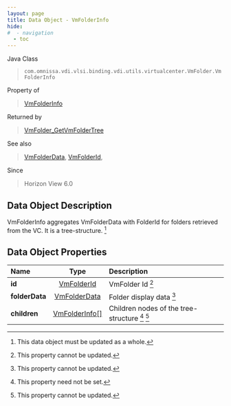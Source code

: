 ```yaml
---
layout: page
title: Data Object - VmFolderInfo
hide:
#  - navigation
  - toc
---
```






Java Class
> `com.omnissa.vdi.vlsi.binding.vdi.utils.virtualcenter.VmFolder.VmFolderInfo`

Property of
> [VmFolderInfo](vdi.utils.virtualcenter.VmFolder.VmFolderInfo.md#field_detail)

Returned by
> [VmFolder_GetVmFolderTree](vdi.utils.virtualcenter.VmFolder.md#getVmFolderTree)

See also
> [VmFolderData](vdi.utils.virtualcenter.VmFolder.VmFolderData.md), [VmFolderId](vdi.entity.VmFolderId.md),

Since
> Horizon View 6.0


## Data Object Description

VmFolderInfo aggregates VmFolderData with FolderId for folders retrieved from the VC. It is a tree-structure.
 [^167]



## Data Object Properties

 Name | Type | Description
:---|:---:|:---
**id**| [VmFolderId](vdi.entity.VmFolderId.md)|  VmFolder Id [^2]
**folderData**| [VmFolderData](vdi.utils.virtualcenter.VmFolder.VmFolderData.md)|  Folder display data [^2]
**children**| [VmFolderInfo[]](vdi.utils.virtualcenter.VmFolder.VmFolderInfo.md)|  Children nodes of the tree-structure [^1] [^2]


 


[^1]: This property need not be set.
[^2]: This property cannot be updated.
[^167]: This data object must be updated as a whole.